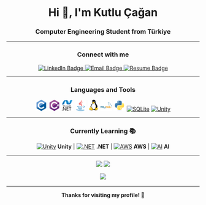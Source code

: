 <h1 align="center">Hi 👋, I'm Kutlu Çağan</h1>
<h3 align="center">Computer Engineering Student from Türkiye</h3>

---

<h3 align="center">Connect with me</h3>
<p align="center">
  <a href="https://linkedin.com/in/kutlu-cagan-akin" target="_blank">
    <img src="https://img.shields.io/badge/LinkedIn-0A66C2?style=for-the-badge&logo=linkedin&logoColor=white" alt="LinkedIn Badge"/>
  </a>
  <a href="mailto:caganakin41@gmail.com" target="_blank">
    <img src="https://img.shields.io/badge/Email-D14836?style=for-the-badge&logo=gmail&logoColor=white" alt="Email Badge"/>
  </a>
  <a href="https://www.canva.com/design/DAGlRfPHtvw/m5Kf02wzUJ9ENH-7piyAWw/view?utm_content=DAGlRfPHtvw&utm_campaign=designshare&utm_medium=link2&utm_source=uniquelinks&utlId=hc522a78acb" target="_blank">
    <img src="https://img.shields.io/badge/Resume-4CAF50?style=for-the-badge&logo=google-drive&logoColor=white" alt="Resume Badge"/>
  </a>
</p>

---

<h3 align="center">Languages and Tools</h3>
<p align="center">
  <a href="#"><img src="https://raw.githubusercontent.com/devicons/devicon/master/icons/c/c-original.svg" alt="C" width="30" height="30"/></a>
  <a href="#"><img src="https://raw.githubusercontent.com/devicons/devicon/master/icons/csharp/csharp-original.svg" alt="C#" width="30" height="30"/></a>
  <a href="#"><img src="https://raw.githubusercontent.com/devicons/devicon/master/icons/dot-net/dot-net-original-wordmark.svg" alt=".NET" width="30" height="30"/></a>
  <a href="#"><img src="https://raw.githubusercontent.com/devicons/devicon/master/icons/java/java-original.svg" alt="Java" width="30" height="30"/></a>
  <a href="#"><img src="https://raw.githubusercontent.com/devicons/devicon/master/icons/linux/linux-original.svg" alt="Linux" width="30" height="30"/></a>
  <a href="#"><img src="https://raw.githubusercontent.com/devicons/devicon/master/icons/mysql/mysql-original-wordmark.svg" alt="MySQL" width="30" height="30"/></a>
  <a href="#"><img src="https://raw.githubusercontent.com/devicons/devicon/master/icons/python/python-original.svg" alt="Python" width="30" height="30"/></a>
  <a href="#"><img src="https://www.vectorlogo.zone/logos/sqlite/sqlite-icon.svg" alt="SQLite" width="30" height="30"/></a>
  <a href="#"><img src="https://www.vectorlogo.zone/logos/unity3d/unity3d-icon.svg" alt="Unity" width="30" height="30"/></a>
</p>

---

<h3 align="center">Currently Learning 📚</h3>
<p align="center">
  <a href="#"><img src="https://cdn.jsdelivr.net/gh/devicons/devicon/icons/unity/unity-original.svg" width="30" height="30" alt="Unity"/></a> <b>Unity</b> |
  <a href="#"><img src="https://cdn.jsdelivr.net/gh/devicons/devicon/icons/dot-net/dot-net-original.svg" width="30" height="30" alt=".NET"/></a> <b>.NET</b> |
  <a href="#"><img src="https://cdn.jsdelivr.net/gh/devicons/devicon/icons/amazonwebservices/amazonwebservices-original.svg" width="30" height="30" alt="AWS"/></a> <b>AWS</b> |
  <a href="#"><img src="https://cdn-icons-png.flaticon.com/512/1087/1087815.png" width="30" height="30" alt="AI"/></a> <b>AI</b>
</p>

---

<p align="center">
  <img src="https://github-readme-stats.vercel.app/api?username=kcagan&show_icons=true&theme=dark&bg_color=000000&hide_border=true&count_private=true" width="400"/>
  <img src="https://github-readme-stats.vercel.app/api/top-langs?username=kcagan&layout=compact&theme=dark&bg_color=000000&hide_border=true" width="330"/>
</p>

<p align="center">
  <img src="https://github-readme-streak-stats.herokuapp.com/?user=kcagan&theme=dark&background=000000&hide_border=true" width="735"/>
</p>

---

<p align="center">
  <b>Thanks for visiting my profile! 🚀</b>
</p>
